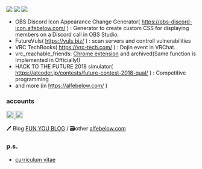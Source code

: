 ![](https://github-profile-summary-cards.vercel.app/api/cards/profile-details?username=alfe&theme=default)
![](https://github-profile-summary-cards.vercel.app/api/cards/stats?username=alfe&theme=default)
![](https://github-profile-summary-cards.vercel.app/api/cards/most-commit-language?username=alfe&theme=default)

- OBS Discord Icon Appearance Change Generator( https://obs-discord-icon.alfebelow.com/ ) : Generator to create custom CSS for displaying members on a Discord call in OBS Studio.
- FutureVuls( https://vuls.biz/ ) : scan servers and controll vulnerabilities
- VRC TechBooks( https://vrc-tech.com/ ) : Dojin event in VRChat.
- vrc_reachable_friends: [Chrome extension](https://chrome.google.com/webstore/detail/reachable-friends-in-vrch/hebnhlhdlkmginlcgeflnfaihgeflipb) and archived(Same function is Implemented in Officially!)
- HACK TO THE FUTURE 2018 simulator( https://atcoder.jp/contests/future-contest-2018-qual/ ) : Competitive programming
- and more (in https://alfebelow.com/ )

### accounts
<p align="left"> 
  <a href="http://twitter.com/alfe_below">
    <img height="20" src="https://img.shields.io/twitter/follow/alfe_below?label=Twitter&logo=twitter&style=flat" />
  </a>
  <a href="http://qiita.com/alfe_below">
    <img height="20" src="https://qiita-badge.apiapi.app/s/alfe_below/contributions.svg" />
  </a>
</p>

🖊 Blog [FUN YOU BLOG](http://blog.alfebelow.com/) / 🗃other [alfebelow.com](https://alfebelow.com/)

### p.s.

- [curriculum vitae](https://github.com/alfe/Curriculum-Vitae)

